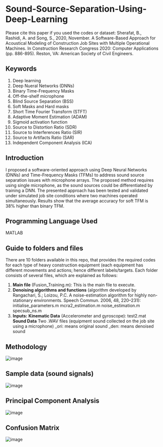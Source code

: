 # Sound-Source-Separation-Using-Deep-Learning
Please cite this paper if you used the codes or dataset:
Sherafat, B., Rashidi, A. and Song, S., 2020, November. A Software-Based Approach for Acoustical Modeling of Construction Job Sites with Multiple Operational Machines. In Construction Research Congress 2020: Computer Applications (pp. 886-895). Reston, VA: American Society of Civil Engineers.
## Keywords
1. Deep learning
2. Deep Nueral Networks (DNNs)
3. Binary Time-Frequency Masks
4. Off-the-shelf microphone
5. Blind Source Separation (BSS)
6. Soft Masks and Hard masks
7. Short Time Fourier Transform (STFT)
8. Adaptive Moment Estimation (ADAM)
10. Sigmoid activation function
11. Source to Distortion Ratio (SDR)
12. Source to Interferences Ratio (SIR)
13. Source to Artifacts Ratio (SAR)
14. Independent Component Analysis (ICA)

## Introduction
I proposed a software-oriented approach using Deep Neural Networks (DNNs) and Time-Frequency Masks (TFMs) to address sound source separation issues with microphone arrays. The proposed method requires using single microphone, as the sound sources could be differentiated by training a DNN. The presented approach has been tested and validated under simulated job site conditions where two machines operated simultaneously. Results show that the average accuracy for soft TFM is 38% higher than binary TFM.

## Programming Language Used
MATLAB

## Guide to folders and files
There are 10 folders available in this repo, that provides the required codes for each type of heavy construction equipment (each equipment has different movements and actions; hence different labels/targets.
Each folder consists of several files, which are explained as follows:
1. **Main file** (Fusion_Training.m): This is the main file to execute.
2. **Denoising algorithms and functions** (algorithm developed by Rangachari, S.; Loizou, P.C. A noise-estimation algorithm for highly non-stationary environments. Speech Commun. 2006, 48, 220–231):
  initialise_parameters.m
  mcra2_estimation.m
  noise_estimation.m
  specsub_ns.m
3. **Inputs:**
  **Kinematic Data** (Accelerometer and gyroscope):
    test2.mat
  **Sound Data**
    Two .WAV files (equipment sound collected on the job site using a microphone)
      _ori: means original sound
      _den: means denoised sound

## Methodology
![image](https://user-images.githubusercontent.com/73087167/185805547-b7f6c797-d257-45bb-b596-1bb6b028aeeb.png)

## Sample data (sound signals)
![image](https://user-images.githubusercontent.com/73087167/185805572-b3380470-7e43-4042-ba23-401d36bf1ee3.png)

## Principal Component Analysis
![image](https://user-images.githubusercontent.com/73087167/185805597-fcba0bc7-1430-4463-93ef-aa6ee023006b.png)

## Confusion Matrix
![image](https://user-images.githubusercontent.com/73087167/185805610-a832b48c-e0e0-420c-a9ab-31eb1696c2dd.png)

